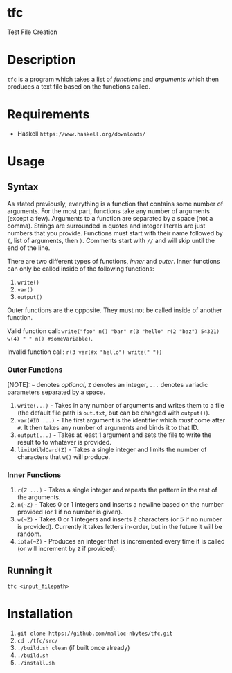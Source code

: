# tfc
Test File Creation

# Description
`tfc` is a program which takes a list of *functions* and *arguments* which then produces a text file based on the functions called.

# Requirements
- Haskell
  `https://www.haskell.org/downloads/`

# Usage
## Syntax
As stated previously, everything is a function that contains some number of arguments. For the most part, functions take any number of arguments (except a few). Arguments to a function are separated by a space (not a comma). Strings are surrounded in quotes and integer literals are just numbers that you provide. Functions must start with their name followed by `(`, list of arguments, then `)`. Comments start with `//` and will skip until the end of the line.

There are two different types of functions, _inner_ and _outer_. Inner functions can only be called inside of the following functions:
1. `write()`
2. `var()`
3. `output()`

Outer functions are the opposite. They must not be called inside of another function.

Valid function call:
```write("foo" n() "bar" r(3 "hello" r(2 "baz") 54321) w(4) " " n() #someVariable)```.

Invalid function call:
```r(3 var(#x "hello") write(" "))```

### Outer Functions

[NOTE]: `~` denotes *optional*, `Z` denotes an integer, `...` denotes variadic parameters separated by a space.

1. `write(...)` - Takes in any number of arguments and writes them to a file (the default file path is `out.txt`, but can be changed with `output()`).
2. `var(#ID ...)` - The first argument is the identifier which *must* come after `#`. It then takes any number of arguments and binds it to that ID.
3. `output(...)` - Takes at least 1 argument and sets the file to write the result to to whatever is provided.
4. `limitWildCard(Z)` - Takes a single integer and limits the number of characters that `w()` will produce.

### Inner Functions

1. `r(Z ...)` - Takes a single integer and repeats the pattern in the rest of the arguments.
2. `n(~Z)` - Takes 0 or 1 integers and inserts a newline based on the number provided (or 1 if no number is given).
3. `w(~Z)` - Takes 0 or 1 integers and inserts `Z` characters (or 5 if no number is provided). Currently it takes letters in-order, but in the future it will be random.
4. `iota(~Z)` - Produces an integer that is incremented every time it is called (or will increment by `Z` if provided).

## Running it
`tfc <input_filepath>`

# Installation
1. `git clone https://github.com/malloc-nbytes/tfc.git`
2. `cd ./tfc/src/`
3. `./build.sh clean` (if built once already)
4. `./build.sh`
5. `./install.sh`
